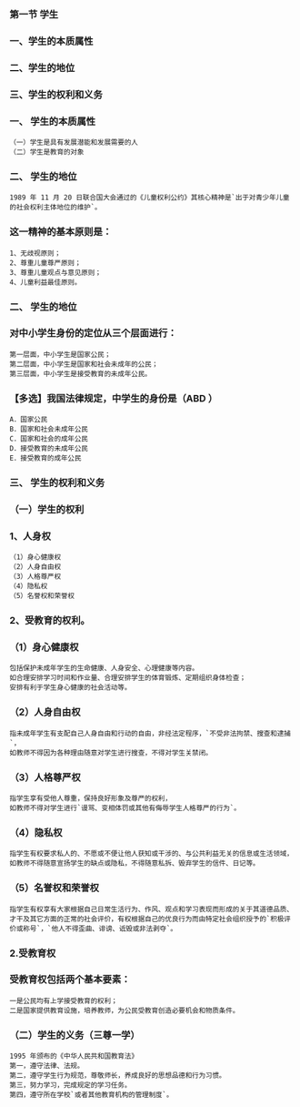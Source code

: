 ### 第一节 学生
### 一、学生的本质属性
### 二、学生的地位
### 三、学生的权利和义务

### 一、 学生的本质属性
    （一）学生是具有发展潜能和发展需要的人
    （二）学生是教育的对象

### 二、 学生的地位
    1989 年 11 月 20 日联合国大会通过的《儿童权利公约》其核心精神是`出于对青少年儿童的社会权利主体地位的维护`。

### 这一精神的基本原则是：
    1、无歧视原则；
    2、尊重儿童尊严原则；
    3、尊重儿童观点与意见原则；
    4、儿童利益最佳原则。

### 二、 学生的地位
### 对中小学生身份的定位从三个层面进行：
    第一层面，中小学生是国家公民；
    第二层面，中小学生是国家和社会未成年的公民；
    第三层面，中小学生是接受教育的未成年公民。

### 【多选】我国法律规定，中学生的身份是（ABD ）
    A．国家公民
    B．国家和社会未成年公民
    C．国家和社会的成年公民
    D．接受教育的未成年公民
    E．接受教育的成年公民

### 三、 学生的权利和义务
### （一）学生的权利
### 1、人身权
    （1）身心健康权
    （2）人身自由权
    （3）人格尊严权
    （4）隐私权
    （5）名誉权和荣誉权

### 2、受教育的权利。
### （1）身心健康权
    包括保护未成年学生的生命健康、人身安全、心理健康等内容。
    如合理安排学习时间和作业量、合理安排学生的体育锻炼、定期组织身体检查；
    安排有利于学生身心健康的社会活动等。

### （2）人身自由权
    指未成年学生有支配自己人身自由和行动的自由，非经法定程序，`不受非法拘禁、搜查和逮捕`，
    如教师不得因为各种理由随意对学生进行搜查，不得对学生关禁闭。

### （3）人格尊严权
    指学生享有受他人尊重，保持良好形象及尊严的权利，
    如教师不得对学生进行`谩骂、变相体罚或其他有侮辱学生人格尊严的行为`。

### （4）隐私权
    指学生有权要求私人的、不愿或不便让他人获知或干涉的、与公共利益无关的信息或生活领域，
    如教师不得随意宣扬学生的缺点或隐私，不得随意私拆、毁弃学生的信件、日记等。

### （5）名誉权和荣誉权
    指学生有权享有大家根据自己日常生活行为、作风、观点和学习表现而形成的关于其道德品质、才干及其它方面的正常的社会评价，有权根据自己的优良行为而由特定社会组织授予的`积极评价或称号`，`他人不得歪曲、诽谤、诋毁或非法剥夺`。

### 2.受教育权
### 受教育权包括两个基本要素：
    一是公民均有上学接受教育的权利；
    二是国家提供教育设施，培养教师，为公民受教育创造必要机会和物质条件。

### （二）学生的义务（三尊一学）
    1995 年颁布的《中华人民共和国教育法》
    第一，遵守法律、法规。
    第二，遵守学生行为规范，尊敬师长，养成良好的思想品德和行为习惯。
    第三，努力学习，完成规定的学习任务。
    第四，遵守所在学校`或者其他教育机构的管理制度`。
